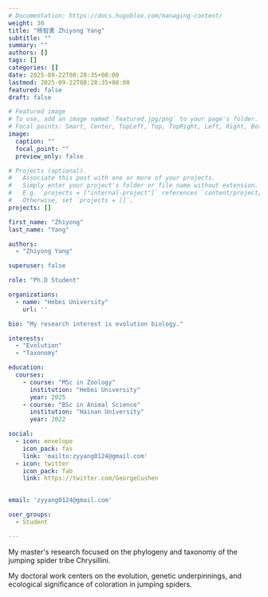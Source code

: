 ```yaml
---
# Documentation: https://docs.hugoblox.com/managing-content/
weight: 30
title: "杨智勇 Zhiyong Yang"
subtitle: ""
summary: ""
authors: []
tags: []
categories: []
date: 2025-09-22T08:28:35+08:00
lastmod: 2025-09-22T08:28:35+08:00
featured: false
draft: false

# Featured image
# To use, add an image named `featured.jpg/png` to your page's folder.
# Focal points: Smart, Center, TopLeft, Top, TopRight, Left, Right, BottomLeft, Bottom, BottomRight.
image:
  caption: ""
  focal_point: ""
  preview_only: false

# Projects (optional).
#   Associate this post with one or more of your projects.
#   Simply enter your project's folder or file name without extension.
#   E.g. `projects = ["internal-project"]` references `content/project/deep-learning/index.md`.
#   Otherwise, set `projects = []`.
projects: []

first_name: "Zhiyong"
last_name: "Yang"

authors:
  - "Zhiyong Yang"

superuser: false

role: "Ph.D Student"

organizations:
  - name: "Hebei University"
    url: ''

bio: "My research interest is evolution biology."

interests:
  - "Evolution"
  - "Taxonomy"

education:
  courses:
    - course: "MSc in Zoology"
      institution: "Hebei University"
      year: 2025
    - course: "BSc in Animal Science"
      institution: "Hainan University"
      year: 2022

social:
  - icon: envelope
    icon_pack: fas
    link: 'mailto:zyyang0124@gmail.com'
  - icon: twitter
    icon_pack: fab
    link: https://twitter.com/GeorgeCushen

    
email: 'zyyang0124@gmail.com'

user_groups:
  - Student

---
```


My master's research focused on the phylogeny and taxonomy of the jumping spider tribe Chrysillini.

My doctoral work centers on the evolution, genetic underpinnings, and ecological significance of coloration in jumping spiders.